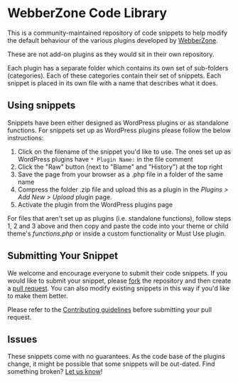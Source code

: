 # WebberZone Code Library

This is a community-maintained repository of code snippets to help modify the default behaviour of the various plugins developed by [WebberZone](https://webberzone.com).

These are not add-on plugins as they would sit in their own repository.

Each plugin has a separate folder which contains its own set of sub-folders (categories). Each of these categories contain their set of snippets. Each snippet is placed in its own file with a name that describes what it does.

## Using snippets

Snippets have been either designed as WordPress plugins or as standalone functions. For snippets set up as WordPress plugins please follow the below instructions:

1. Click on the filename of the snippet you'd like to use. The ones set up as WordPress plugins have `* Plugin Name:` in the file comment
2. Click the "Raw" button (next to "Blame" and "History") at the top right
3. Save the page from your browser as a .php file in a folder of the same name
4. Compress the folder .zip file and upload this as a plugin in the *Plugins > Add New > Upload* plugin page.
5. Activate the plugin from the WordPress plugins page

For files that aren't set up as plugins (i.e. standalone functions), follow steps 1, 2  and 3 above and then copy and paste the code into your theme or child theme's *functions.php* or inside a custom functionality or Must Use plugin.

## Submitting Your Snippet

We welcome and encourage everyone to submit their code snippets. If you would like to submit your snippet, please [fork](https://github.com/WebberZone/code-library/fork) the repository and then create a [pull request](https://github.com/WebberZone/code-library/compare/).
You can also modify existing snippets in this way if you'd like to make them better.

Please refer to the [Contributing guidelines](https://github.com/WebberZone/code-library/blob/master/CONTRIBUTING.md) before submitting your pull request.

## Issues

These snippets come with no guarantees. As the code base of the plugins change, it might be possible that some snippets will be out-dated. Find something broken? [Let us know](https://github.com/WebberZone/code-library/issues)!
